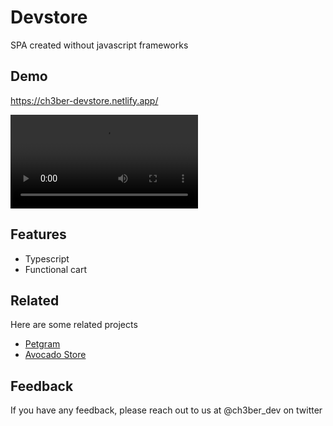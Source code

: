 # Devstore

SPA created without javascript frameworks

## Demo

https://ch3ber-devstore.netlify.app/

![App demo](https://github.com/ch3ber/devstore/blob/main/docs/Devstore.webm)

## Features

- Typescript
- Functional cart

## Related

Here are some related projects

- [Petgram](https://github.com/ch3ber/Petgram)
- [Avocado Store](https://github.com/ch3ber/avocado-store)

## Feedback

If you have any feedback, please reach out to us at @ch3ber_dev on twitter
